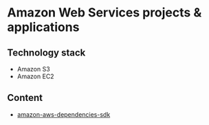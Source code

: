 # Amazon Web Services projects & applications

## Technology stack
* Amazon S3
* Amazon EC2
	
## Content
- [amazon-aws-dependencies-sdk](/amazon-aws-dependencies-sdk)
